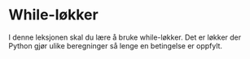 # While-løkker

I denne leksjonen skal du lære å bruke while-løkker. Det er løkker der Python gjør ulike beregninger så lenge en betingelse er oppfylt.  